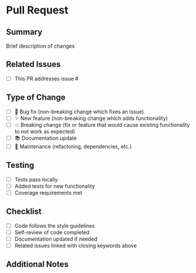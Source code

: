 # Pull Request

## Summary
Brief description of changes

## Related Issues
<!-- Use keywords to auto-close issues when PR is merged -->
<!-- Examples: -->
<!-- - Closes #123 -->
<!-- - Fixes #456 -->
<!-- - Resolves #789 -->
<!-- - Implements #101 -->

- [ ] This PR addresses issue #

## Type of Change
- [ ] 🐛 Bug fix (non-breaking change which fixes an issue)
- [ ] ✨ New feature (non-breaking change which adds functionality)
- [ ] 💥 Breaking change (fix or feature that would cause existing functionality to not work as expected)
- [ ] 📚 Documentation update
- [ ] 🔧 Maintenance (refactoring, dependencies, etc.)

## Testing
- [ ] Tests pass locally
- [ ] Added tests for new functionality
- [ ] Coverage requirements met

## Checklist
- [ ] Code follows the style guidelines
- [ ] Self-review of code completed
- [ ] Documentation updated if needed
- [ ] Related issues linked with closing keywords above

## Additional Notes
<!-- Any additional information, breaking changes, migration notes, etc. -->
